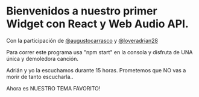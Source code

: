 # Bienvenidos a nuestro primer Widget con React y Web Audio API. 

Con la participación de   [@augustocarrasco](https://www.github.com/augustocarrasco) y  [@loveradrian28](https://www.github.com/loveradrian28)


Para correr este programa usa "npm start" en la consola y disfruta de UNA única y demoledora canción.


Adrián y yo la escuchamos durante 15 horas. Prometemos que NO vas a morir de tanto escucharla..


Ahora es NUESTRO TEMA FAVORITO! 